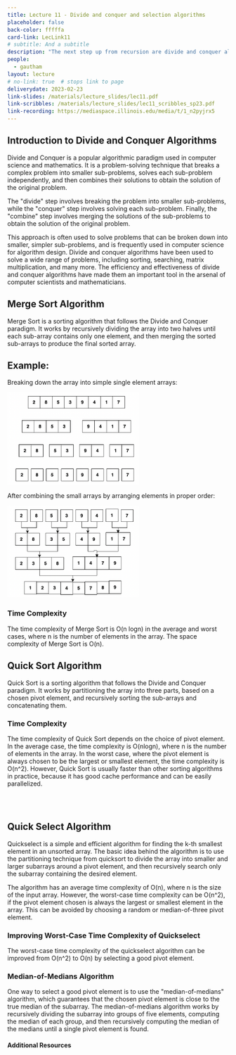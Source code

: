 ```yaml
---
title: Lecture 11 - Divide and conquer and selection algorithms
placeholder: false
back-color: fffffa
card-link: LecLink11
# subtitle: And a subtitle
description: "The next step up from recursion are divide and conquer algorithms. Large objective is to understand linear time selection!"
people:
  - gautham
layout: lecture
# no-link: true  # stops link to page 
deliverydate: 2023-02-23
link-slides: /materials/lecture_slides/lec11.pdf
link-scribbles: /materials/lecture_slides/lec11_scribbles_sp23.pdf
link-recording: https://mediaspace.illinois.edu/media/t/1_n2pyjrx5
---
```


## Introduction to Divide and Conquer Algorithms

Divide and Conquer is a popular algorithmic paradigm used in computer science and mathematics. It is a problem-solving technique that breaks a complex problem into smaller sub-problems, solves each sub-problem independently, and then combines their solutions to obtain the solution of the original problem. 

The "divide" step involves breaking the problem into smaller sub-problems, while the "conquer" step involves solving each sub-problem. Finally, the "combine" step involves merging the solutions of the sub-problems to obtain the solution of the original problem. 

This approach is often used to solve problems that can be broken down into smaller, simpler sub-problems, and is frequently used in computer science for algorithm design. Divide and conquer algorithms have been used to solve a wide range of problems, including sorting, searching, matrix multiplication, and many more. The efficiency and effectiveness of divide and conquer algorithms have made them an important tool in the arsenal of computer scientists and mathematicians.


## Merge Sort Algorithm
Merge Sort is a sorting algorithm that follows the Divide and Conquer paradigm. It works by recursively dividing the array into two halves until each sub-array contains only one element, and then merging the sorted sub-arrays to produce the final sorted array.

## Example:
Breaking down the array into simple single element arrays:

<img src="/img/lectures/Lec11/MS_1.png" alt="Merge Sort 1" style="width: 300px;">

After combining the small arrays by arranging elements in proper order:

<img src="/img/lectures/Lec11/MS_2.png" alt="Merge Sort 2" style="width: 300px;">

### Time Complexity
The time complexity of Merge Sort is O(n logn) in the average and worst cases, where n is the number of elements in the array. The space complexity of Merge Sort is O(n).



## Quick Sort Algorithm
Quick Sort is a sorting algorithm that follows the Divide and Conquer paradigm. It works by partitioning the array into three parts, based on a chosen pivot element, and recursively sorting the sub-arrays and concatenating them.

### Time Complexity
The time complexity of Quick Sort depends on the choice of pivot element. In the average case, the time complexity is O(nlogn), where n is the number of elements in the array. In the worst case, where the pivot element is always chosen to be the largest or smallest element, the time complexity is O(n^2).
However, Quick Sort is usually faster than other sorting algorithms in practice, because it has good cache performance and can be easily parallelized. 

<br>
<br>

## Quick Select Algorithm

Quickselect is a simple and efficient algorithm for finding the k-th smallest element in an unsorted array. The basic idea behind the algorithm is to use the partitioning technique from quicksort to divide the array into smaller and larger subarrays around a pivot element, and then recursively search only the subarray containing the desired element.

The algorithm has an average time complexity of O(n), where n is the size of the input array. However, the worst-case time complexity can be O(n^2), if the pivot element chosen is always the largest or smallest element in the array. This can be avoided by choosing a random or median-of-three pivot element.

### Improving Worst-Case Time Complexity of Quickselect

The worst-case time complexity of the quickselect algorithm can be improved from O(n^2) to O(n) by selecting a good pivot element.

### Median-of-Medians Algorithm

One way to select a good pivot element is to use the "median-of-medians" algorithm, which guarantees that the chosen pivot element is close to the true median of the subarray. The median-of-medians algorithm works by recursively dividing the subarray into groups of five elements, computing the median of each group, and then recursively computing the median of the medians until a single pivot element is found.










<h4>Additional Resources</h4>








